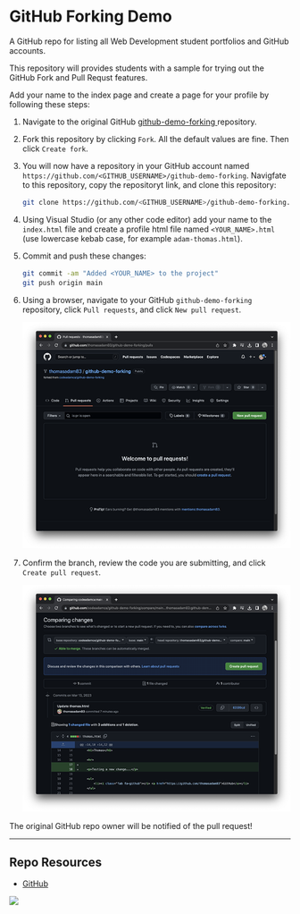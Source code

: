 # GitHub Forking Demo

A GitHub repo for listing all Web Development student portfolios and GitHub accounts. 

This repository will provides students with a sample for trying out the GitHub Fork and Pull Requst features. 

Add your name to the index page and create a page for your profile by following these steps:

1. Navigate to the original GitHub [github-demo-forking
](https://github.com/codeadamca/github-demo-forking) repository.
2. Fork this repository by clicking `Fork`. All the default values are fine. Then click `Create fork`.
3. You will now have a repository in your GitHub account named `https://github.com/<GITHUB_USERNAME>/github-demo-forking`. Navigfate to this repository, copy the repositoryt link, and clone this repository:

    ```sh
    git clone https://github.com/<GITHUB_USERNAME>/github-demo-forking.git
    ```

4. Using Visual Studio (or any other code editor) add your name to the `index.html` file and create a profile html file named `<YOUR_NAME>.html` (use lowercase kebab case, for example `adam-thomas.html`).

5. Commit and push these changes:

    ```sh
    git commit -am "Added <YOUR_NAME> to the project"
    git push origin main
    ```

6. Using a browser, navigate to your GitHub `github-demo-forking` repository, click `Pull requests`, and click `New pull request`.

    ![New Pull Request](_readme/screenshot-pull-request.png)

7. Confirm the branch, review the code you are submitting, and click `Create pull request`.

    ![Submit Pull Request](_readme/screenshot-pull-submit.png)

The original GitHub repo owner will be notified of the pull request!

***

## Repo Resources

* [GitHub](https://github.com/)

<a href="https://codeadam.ca">
<img src="https://codeadam.ca/images/code-block.png" width="100">
</a>

